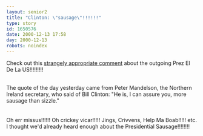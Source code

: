 ```yaml
---
layout: senior2
title: "Clinton: \"sausage\"!!!!!!"
type: story
id: 1650576
date: 2000-12-13 17:58
day: 2000-12-13
robots: noindex
---
```

Check out this <a href="http://www.theherald.co.uk/news/archive/13-12-19100-0-35-13.html">strangely appropriate comment</a> about the outgoing Prez El De La US!!!!!!!!!<br/><br/><div class="quote">The quote of the day yesterday came from Peter Mandelson, the Northern Ireland secretary, who said of Bill Clinton: "He is, I can assure you, more sausage than sizzle."</div><br/><br/>Oh err missus!!!!!! Oh crickey vicar!!!!! Jings, Crivvens, Help Ma Boab!!!!! etc. I thought we'd already heard enough about the Presidential Sausage!!!!!!!!
